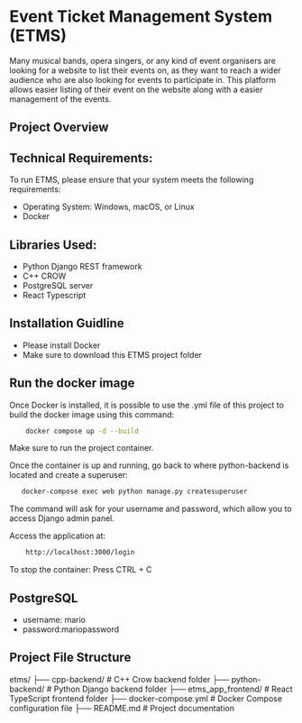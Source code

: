 # Event Ticket Management System (ETMS)

Many musical bands, opera singers, or any kind of event organisers are looking for a website to list their events on, as they want to reach a wider audience who are also looking for events to participate in. 
This platform allows easier listing of their event on the website along with a easier management of the events. 

## Project Overview

## Technical Requirements:
To run ETMS, please ensure that your system meets the following requirements:

- Operating System: Windows, macOS, or Linux
- Docker

## Libraries Used:

- Python Django REST framework 
- C++ CROW 
- PostgreSQL server
- React Typescript

## Installation Guidline

- Please install Docker 
- Make sure to download this ETMS project folder

## Run the docker image

Once Docker is installed, it is possible to use the .yml file of this project to build the docker image using this command: 
```bash 
    docker compose up -d --build 
```

Make sure to run the project container. 

Once the container is up and running, go back to where python-backend is located and create a superuser:

```bash
   docker-compose exec web python manage.py createsuperuser
```
The command will ask for your username and password, which allow you to access Django admin panel.

Access the application at: 
``` bash
    http://localhost:3000/login 
```

To stop the container: Press CTRL + C 

## PostgreSQL 

- username: mario
- password:mariopassword

## Project File Structure 


etms/
├── cpp-backend/ # C++ Crow backend folder
├── python-backend/ # Python Django backend folder
├── etms_app_frontend/ # React TypeScript frontend folder
├── docker-compose.yml # Docker Compose configuration file
├── README.md # Project documentation

